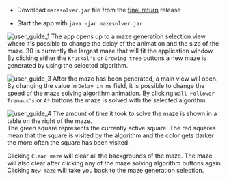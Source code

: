 * Download `mazesolver.jar` file from the [final return](https://github.com/tommivk/maze-solver/releases/tag/v1.0.0) release

* Start the app with `java -jar mazesolver.jar`

![user_guide_1](https://user-images.githubusercontent.com/52420413/176131708-0ea0e284-a67c-425d-ae04-64995d432b93.png)
The app opens up to a maze generation selection view where it's possible to change the delay of the animation and the size of the maze.
30 is currently the largest maze that will fit the application window. By clicking either the `Kruskal's` or `Growing tree` buttons a new maze is generated
by using the selected algorithm.

![user_guide_3](https://user-images.githubusercontent.com/52420413/176131732-5e274eac-410f-4a66-9f83-f7fb98386c09.png)
After the maze has been generated, a main view will open. By changing the value in `Delay in ms` field, it is possible to change the
speed of the maze solving algorithm animation. By clicking `Wall Follower` `Tremaux's` or `A*` buttons the maze is solved with the selected algorithm. 

![user_guide_4](https://user-images.githubusercontent.com/52420413/176131737-2b7b01fe-f96d-4e84-a455-597da7c63fc7.png)
The amount of time it took to solve the maze is shown in a table on the right of the maze.   
The green square represents the currently active square. The red squares mean that the square is visited by the algorithm and the color gets darker the more often the square has been visited.  


Clicking `Clear maze` will clear all the backgrounds of the maze. The maze will also clear after clicking any of the maze solving algorithm buttons again. Clicking `New maze` will take you back to the maze generation selection. 
